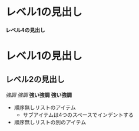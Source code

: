 # レベル1の見出し
#### レベル4の見出し
レベル1の見出し
===============
レベル2の見出し
---------------
*強調*
_強調_
**強い強調**
__強い強調__
* 順序無しリストのアイテム
   * サブアイテムは4つのスペースでインデントする
* 順序無しリストの別のアイテム
